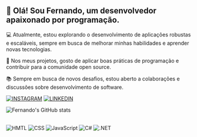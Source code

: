 ## 👋 Olá! Sou Fernando, um desenvolvedor apaixonado por programação.

💻 Atualmente, estou explorando o desenvolvimento de aplicações robustas e escaláveis, sempre em busca de melhorar minhas habilidades e aprender novas tecnologias.

🚀 Nos meus projetos, gosto de aplicar boas práticas de programação e contribuir para a comunidade open source.

📚 Sempre em busca de novos desafios, estou aberto a colaborações e discussões sobre desenvolvimento de software.

[![INSTAGRAM](https://img.shields.io/badge/Instagram-E4405F?style=for-the-badge&logo=instagram&logoColor=white)](https://www.instagram.com/fernandojorge10/)
[![LINKEDIN](https://img.shields.io/badge/LinkedIn-0077B5?style=for-the-badge&logo=linkedin&logoColor=white)](https://www.linkedin.com/in/fernando-jorge-98598220b/)

![Fernando's GitHub stats](https://github-readme-stats.vercel.app/api?username=FJdevdev&show_icons=true&theme=tokyonight)

<div style="display: inline-block;"><br>
        <img align="center" src="https://img.shields.io/badge/HTML5-E34F26?style=for-the-badge&logo=html5&logoColor=white" alt="HMTL">
        <img align="center" src="https://img.shields.io/badge/CSS3-1572B6?style=for-the-badge&logo=css3&logoColor=white" alt="CSS">
        <img align="center" src="https://img.shields.io/badge/JavaScript-F7DF1E?style=for-the-badge&logo=javascript&logoColor=black" alt="JavaScript">
        <img align="center" src="https://img.shields.io/badge/C%23-239120?style=for-the-badge&logo=c-sharp&logoColor=white" alt="C#">
        <img align="center" src="https://img.shields.io/badge/.NET-5C2D91?style=for-the-badge&logo=.net&logoColor=white" alt=".NET">
    </div>
